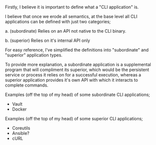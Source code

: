 Firstly, I believe it is important to define what a "CLI application" is.

I believe that once we erode all semantics, at the base level all CLI applications can be defined with just two categories;

a. (subordinate) Relies on an API not native to the CLI binary.

b. (superior) Relies on it's internal API only

For easy reference, I've simplified the definitions into "subordinate" and "superior" application types.

To provide more explanation, a subordinate application is a supplemental program that will compliment its superior, which would be the persistent service or process it relies on for a successful execution, whereas a superior application provides it's own API with which it interacts to complete commands.

Examples (off the top of my head) of some subordinate CLI applications;

- Vault
- Docker

Examples (off the top of my head) of some superior CLI applications;

- Coreutils
- Ansible?
- cURL
